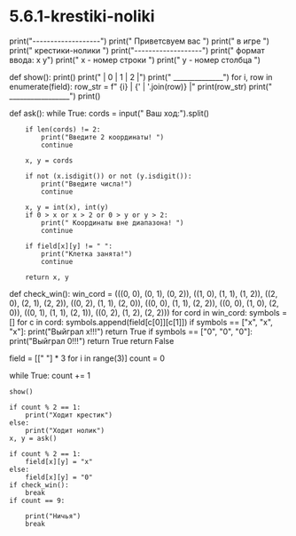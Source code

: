 # 5.6.1-krestiki-noliki

print("-------------------")
print("  Приветсвуем вас  ")
print("      в игре       ")
print("  крестики-нолики  ")
print("-------------------")
print("  формат ввода: x y")
print(" x - номер строки  ")
print(" y - номер столбца ")


def show():
    print()
    print("    | 0 | 1 | 2 |")
    print("   ______________")
    for i, row in enumerate(field):
        row_str = f"  {i} | {' | '.join(row)} |"
        print(row_str)
        print("  _________________")
    print()


def ask():
    while True:
        cords = input("       Ваш ход:").split()

        if len(cords) != 2:
            print("Введите 2 координаты! ")
            continue

        x, y = cords

        if not (x.isdigit()) or not (y.isdigit()):
            print("Введите числа!")
            continue

        x, y = int(x), int(y)
        if 0 > x or x > 2 or 0 > y or y > 2:
            print(" Координаты вне диапазона! ")
            continue

        if field[x][y] != " ":
            print("Клетка занята!")
            continue

        return x, y


def check_win():
    win_cord = (((0, 0), (0, 1), (0, 2)), ((1, 0), (1, 1), (1, 2)), ((2, 0), (2, 1), (2, 2)),
                ((0, 2), (1, 1), (2, 0)), ((0, 0), (1, 1), (2, 2)), ((0, 0), (1, 0), (2, 0)),
                ((0, 1), (1, 1), (2, 1)), ((0, 2), (1, 2), (2, 2)))
    for cord in win_cord:
        symbols = []
        for c in cord:
            symbols.append(field[c[0]][c[1]])
        if symbols == ["x", "x", "x"]:
            print("Выйграл x!!!")
            return True
        if symbols == ["0", "0", "0"]:
            print("Выйграл 0!!!")
            return True
    return False


field = [[" "] * 3 for i in range(3)]
count = 0

while True:
    count += 1

    show()

    if count % 2 == 1:
        print("Ходит крестик")
    else:
        print("Ходит нолик")
    x, y = ask()

    if count % 2 == 1:
        field[x][y] = "x"
    else:
        field[x][y] = "0"
    if check_win():
        break
    if count == 9:

        print("Ничья")
        break
